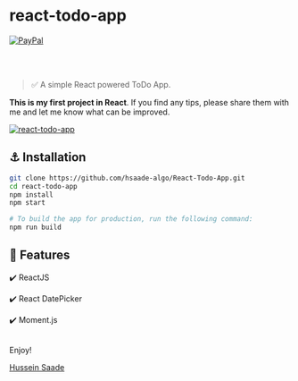 # react-todo-app

[![PayPal][badge_paypal_donate]][paypal-donations]
<!-- [![Support me on Patreon][badge_patreon]][patreon]  -->

<!-- <a href="https://www.buymeacoffee.com/" target="_blank"><img src="https://www.buymeacoffee.com/assets/img/custom_images/yellow_img.png" alt="Buy Me A Coffee"></a> -->

<br>
<br>

> :white_check_mark: A simple React powered ToDo App.


**This is my first project in React**. If you find any tips, please share them with me and let me know what can be improved.

[![react-todo-app](https://i.imgur.com/ZraKNG0.png)](https://hsaade-react-todo.netlify.app/)



## :anchor: Installation

```sh
git clone https://github.com/hsaade-algo/React-Todo-App.git
cd react-todo-app
npm install
npm start

# To build the app for production, run the following command:
npm run build
```


## :wrench: Features

<!-- **Curriculum version**: `8.0.0` (see [CHANGELOG](CHANGELOG.md)) -->

<!-- - ReactJS
- React DatePicker
- Moment.js -->
:heavy_check_mark: ReactJS

:heavy_check_mark: React DatePicker

:heavy_check_mark: Moment.js



<br>
Enjoy!

[Hussein Saade][website]






[website]: https://maranello.hopto.org
[badge_patreon]: https://ionicabizau.github.io/badges/patreon.svg
[badge_amazon]: https://ionicabizau.github.io/badges/amazon.svg
[badge_paypal]: https://ionicabizau.github.io/badges/paypal.svg
[badge_paypal_donate]: https://ionicabizau.github.io/badges/paypal_donate.svg
[patreon]: https://www.patreon.com/
[amazon]: http://amzn.eu/
[paypal-donations]: https://www.paypal.com/cgi-bin/webscr?cmd=_donations&business=V8XLXREDEEPYC&currency_code=USD
